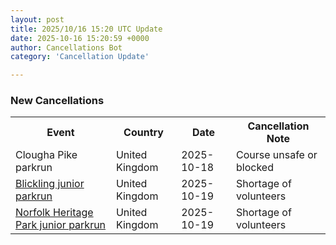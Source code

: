 ```yaml
---
layout: post
title: 2025/10/16 15:20 UTC Update
date: 2025-10-16 15:20:59 +0000
author: Cancellations Bot
category: 'Cancellation Update'

---
```


<h3>New Cancellations</h3>
<div class='hscrollable'>
<table style='width: 100%'>
    <tr>
        <th>Event</th>
        <th>Country</th>
        <th>Date</th>
        <th>Cancellation Note</th>
    </tr>
    <tr>
        <td>Clougha Pike parkrun</td>
        <td>United Kingdom</td>
        <td>2025-10-18</td>
        <td>Course unsafe or blocked</td>
    </tr>
    <tr>
        <td><a href="https://www.parkrun.org.uk/blickling-juniors">Blickling junior parkrun</a></td>
        <td>United Kingdom</td>
        <td>2025-10-19</td>
        <td>Shortage of volunteers</td>
    </tr>
    <tr>
        <td><a href="https://www.parkrun.org.uk/norfolkheritagepark-juniors">Norfolk Heritage Park junior parkrun</a></td>
        <td>United Kingdom</td>
        <td>2025-10-19</td>
        <td>Shortage of volunteers</td>
    </tr>
</table>
</div>
